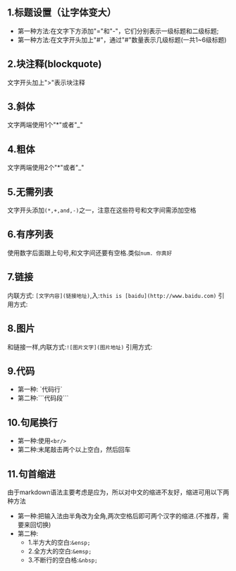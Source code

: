 ## 1.标题设置（让字体变大）
* 第一种方法:在文字下方添加"="和"-"，它们分别表示一级标题和二级标题;
* 第一种方法:在文字开头加上"#"，通过"#"数量表示几级标题(一共1~6级标题)

## 2.块注释(blockquote)
文字开头加上">"表示块注释

## 3.斜体
文字两端使用1个"*"或者"_"

## 4.粗体
文字两端使用2个"*"或者"_"

## 5.无需列表
文字开头添加`(*,+,and,-)`之一，注意在这些符号和文字间需添加空格

## 6.有序列表
使用数字后面跟上句号,和文字间还要有空格.类似`num. 你真好`

## 7.链接
内联方式: `[文字内容](链接地址)`,入:`this is [baidu](http://www.baidu.com)`
引用方式:

## 8.图片
和链接一样,内联方式:`![图片文字](图片地址)`
引用方式:

## 9.代码
* 第一种: \`代码行\`
* 第二种:\```代码段\```

## 10.句尾换行
* 第一种:使用`<br/>`
* 第二种:末尾敲击两个以上空白，然后回车

## 11.句首缩进
由于markdown语法主要考虑是应为，所以对中文的缩进不友好，缩进可用以下两种方法
* 第一种:把输入法由半角改为全角,两次空格后即可两个汉字的缩进.(不推荐，需要来回切换)
* 第二种:
     - 1.半方大的空白:`&ensp;`
     - 2.全方大的空白:`&emsp;`
     - 3.不断行的空白格:`&nbsp;`

